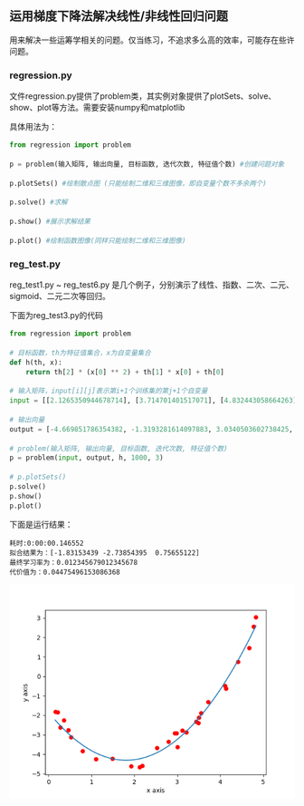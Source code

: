## 运用梯度下降法解决线性/非线性回归问题
用来解决一些运筹学相关的问题。仅当练习，不追求多么高的效率，可能存在些许问题。

### regression.py
文件regression.py提供了problem类，其实例对象提供了plotSets、solve、show、plot等方法。需要安装numpy和matplotlib

具体用法为：

```python
from regression import problem

p = problem(输入矩阵, 输出向量, 目标函数, 迭代次数, 特征值个数) #创建问题对象

p.plotSets() #绘制散点图 (只能绘制二维和三维图像，即自变量个数不多余两个)

p.solve() #求解

p.show() #展示求解结果

p.plot() #绘制函数图像(同样只能绘制二维和三维图像)
```

### reg_test.py

reg_test1.py ~ reg_test6.py 是几个例子，分别演示了线性、指数、二次、二元、sigmoid、二元二次等回归。

下面为reg_test3.py的代码
```python
from regression import problem

# 目标函数，th为特征值集合，x为自变量集合
def h(th, x):
    return th[2] * (x[0] ** 2) + th[1] * x[0] + th[0]

# 输入矩阵，input[i][j]表示第i+1个训练集的第j+1个自变量
input = [[2.1265350944678714], [3.714701401517071], [4.832443058664263], [1.9249251436241694], [1.488212147592674], [4.108963791619679], [4.409840662003232], [0.27611426948751017], [3.0057881913107525], [3.2129034716729987], [4.130659156489343], [2.180436694455559], [2.98031960367078], [3.113293821771909], [2.7923004706709875], [1.1072922364010078], [3.504240172209493], [2.944017471527794], [3.557193036918786], [3.435440440742223], [0.7959256926944053], [0.15762823055864683], [4.671110373561072], [4.7809916709163724], [2.526188150811943], [0.45860265126146993], [0.5293920400528707], [0.3574070373642846], [0.21551542639051624], [3.490423289409267]]

# 输出向量
output = [-4.669851786354382, -1.3193281614097883, 3.0340503602738425, -4.6186422383659025, -4.21678339644861, -0.4900664962616774, 0.7522257045781434, -2.6123772413678883, -3.629641187941539, -2.877118578599311, -0.6159000377815106, -4.591004933900116, -2.915491636046114, -2.7827507371458093, -3.3502332712879888, -4.240727453237885, -2.118531950237099, -2.9070181123176755, -1.8890957570041707, -2.323468132986038, -3.834495655527171, -1.8148885505351129, 1.4701534834750594, 2.5577055036862615, -3.679124201915033, -2.759629592057559, -3.1284576407651605, -2.2541022666869353, -1.8500099212327938, -2.3835532013865874]

# problem(输入矩阵, 输出向量, 目标函数, 迭代次数, 特征值个数)
p = problem(input, output, h, 1000, 3)

# p.plotSets()
p.solve()
p.show()
p.plot()
```
下面是运行结果：
```
耗时:0:00:00.146552
拟合结果为：[-1.83153439 -2.73854395  0.75655122]
最终学习率为：0.012345679012345678
代价值为：0.04475496153086368
```
![preview](Figure_1.png)
